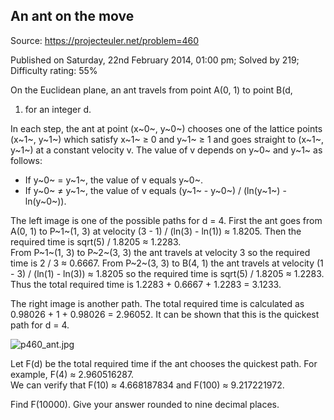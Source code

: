 An ant on the move
------------------

Source: https://projecteuler.net/problem=460

Published on Saturday, 22nd February 2014, 01:00 pm; Solved by 219;
Difficulty rating: 55%

On the Euclidean plane, an ant travels from point A(0, 1) to point B(d,
1) for an integer d.

In each step, the ant at point (x~0~, y~0~) chooses one of the lattice
points (x~1~, y~1~) which satisfy x~1~ ≥ 0 and y~1~ ≥ 1 and goes
straight to (x~1~, y~1~) at a constant velocity v. The value of v
depends on y~0~ and y~1~ as follows:

-   If y~0~ = y~1~, the value of v equals y~0~.
-   If y~0~ ≠ y~1~, the value of v equals (y~1~ - y~0~) / (ln(y~1~) -
    ln(y~0~)).

The left image is one of the possible paths for d = 4. First the ant
goes from A(0, 1) to P~1~(1, 3) at velocity (3 - 1) / (ln(3) - ln(1)) ≈
1.8205. Then the required time is sqrt(5) / 1.8205 ≈ 1.2283.\
 From P~1~(1, 3) to P~2~(3, 3) the ant travels at velocity 3 so the
required time is 2 / 3 ≈ 0.6667. From P~2~(3, 3) to B(4, 1) the ant
travels at velocity (1 - 3) / (ln(1) - ln(3)) ≈ 1.8205 so the required
time is sqrt(5) / 1.8205 ≈ 1.2283.\
 Thus the total required time is 1.2283 + 0.6667 + 1.2283 = 3.1233.

The right image is another path. The total required time is calculated
as 0.98026 + 1 + 0.98026 = 2.96052. It can be shown that this is the
quickest path for d = 4.

![p460\_ant.jpg](project/images/p460_ant.jpg)

Let F(d) be the total required time if the ant chooses the quickest
path. For example, F(4) ≈ 2.960516287.\
 We can verify that F(10) ≈ 4.668187834 and F(100) ≈ 9.217221972.

Find F(10000). Give your answer rounded to nine decimal places.
